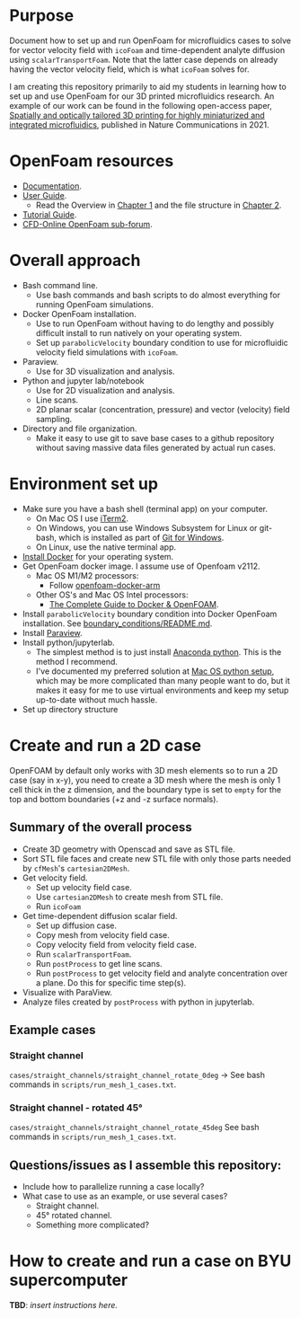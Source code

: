 # Purpose

Document how to set up and run OpenFoam for microfluidics cases to solve for vector velocity field with `icoFoam` and time-dependent analyte diffusion using `scalarTransportFoam`. Note that the latter case depends on already having the vector velocity field, which is what `icoFoam` solves for.

I am creating this repository primarily to aid my students in learning how to set up and use OpenFoam for our 3D printed microfluidics research. An example of our work can be found in the following open-access paper, [Spatially and optically tailored 3D printing for highly miniaturized and integrated microfluidics](https://www.nature.com/articles/s41467-021-25788-w), published in Nature Communications in 2021.

# OpenFoam resources

- [Documentation](https://www.openfoam.com/documentation/overview).
- [User Guide](https://www.openfoam.com/documentation/user-guide).
    - Read the Overview in [Chapter 1](https://www.openfoam.com/documentation/user-guide/1-introduction) and the file structure in [Chapter 2](https://www.openfoam.com/documentation/user-guide/2-openfoam-cases). 
- [Tutorial Guide](https://www.openfoam.com/documentation/tutorial-guide).
- [CFD-Online OpenFoam sub-forum](https://www.cfd-online.com/Forums/openfoam/).


# Overall approach

- Bash command line.
    - Use bash commands and bash scripts to do almost everything for running OpenFoam simulations.
- Docker OpenFoam installation.
    - Use to run OpenFoam without having to do lengthy and possibly difficult install to run natively on your operating system.
    - Set up `parabolicVelocity` boundary condition to use for microfluidic velocity field simulations with `icoFoam`.
- Paraview.
    - Use for 3D visualization and analysis.
- Python and jupyter lab/notebook
    - Use for 2D visualization and analysis.
    - Line scans.
    - 2D planar scalar (concentration, pressure) and vector (velocity) field sampling.
- Directory and file organization.
    - Make it easy to use git to save base cases to a github repository without saving massive data files generated by actual run cases.


# Environment set up

- Make sure you have a bash shell (terminal app) on your computer.
    - On Mac OS I use [iTerm2](https://iterm2.com).
    - On Windows, you can use Windows Subsystem for Linux or git-bash, which is installed as part of [Git for Windows](https://gitforwindows.org).
    - On Linux, use the native terminal app.
- [Install Docker](https://docs.docker.com/get-docker/) for your operating system.
- Get OpenFoam docker image. I assume use of Openfoam v2112.
    - Mac OS M1/M2 processors:
        - Follow [openfoam-docker-arm](https://github.com/gerlero/openfoam-docker-arm)
    - Other OS's and Mac OS Intel processors:
        - [The Complete Guide to Docker & OpenFOAM](https://www.cfdengine.com/blog/how-to-install-openfoam-anywhere-with-docker/).
- Install `parabolicVelocity` boundary condition into Docker OpenFoam installation. See [boundary_conditions/README.md](boundary_conditions/README.md).
- Install [Paraview](https://www.paraview.org/).
- Install python/jupyterlab.
    - The simplest method is to just install [Anaconda python](https://www.anaconda.com/products/distribution). This is the method I recommend.
    - I've documented my preferred solution at [Mac OS python setup](https://github.com/gregnordin/python_setup_macbook), which may be more complicated than many people want to do, but it makes it easy for me to use virtual environments and keep my setup up-to-date without much hassle.
- Set up directory structure
    
    
# Create and run a 2D case

OpenFOAM by default only works with 3D mesh elements so to run a 2D case (say in x-y), you need to create a 3D mesh where the mesh is only 1 cell thick in the z dimension, and the boundary type is set to `empty` for the top and bottom boundaries (+z and -z surface normals).

## Summary of the overall process

- Create 3D geometry with Openscad and save as STL file.
- Sort STL file faces and create new STL file with only those parts needed by `cfMesh`'s `cartesian2DMesh`.
- Get velocity field.
    - Set up velocity field case.
    - Use `cartesian2DMesh` to create mesh from STL file.
    - Run `icoFoam`
- Get time-dependent diffusion scalar field.
    - Set up diffusion case.
    - Copy mesh from velocity field case.
    - Copy velocity field from velocity field case.
    - Run `scalarTransportFoam`.
    - Run `postProcess` to get line scans.
    - Run `postProcess` to get velocity field and analyte concentration over a plane. Do this for specific time step(s).
- Visualize with ParaView.
- Analyze files created by `postProcess` with python in jupyterlab.

## Example cases

### Straight channel

`cases/straight_channels/straight_channel_rotate_0deg` &rarr; See bash commands in `scripts/run_mesh_1_cases.txt`.

### Straight channel - rotated 45&deg;

`cases/straight_channels/straight_channel_rotate_45deg` See bash commands in `scripts/run_mesh_1_cases.txt`.


## Questions/issues as I assemble this repository:

- Include how to parallelize running a case locally?
- What case to use as an example, or use several cases?
    - Straight channel.
    - 45&deg; rotated channel.
    - Something more complicated?

# How to create and run a case on BYU supercomputer

**TBD**: *insert instructions here.*
